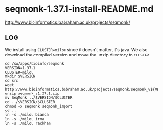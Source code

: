 seqmonk-1.37.1-install-README.md
================================

<http://www.bioinformatics.babraham.ac.uk/projects/seqmonk/>

LOG
---

We install using `CLUSTER=milou` since it doesn't matter, it's java.  We also download the compiled version and move the unzip directory to `CLUSTER`.

    cd /sw/apps/bioinfo/seqmonk
    VERSION=1.37.1
    CLUSTER=milou
    mkdir $VERSION
    cd src
    wget http://www.bioinformatics.babraham.ac.uk/projects/seqmonk/seqmonk_v${VERSION}.zip
    unzip seqmonk_v1.37.1.zip 
    mv SeqMonk ../$VERSION/$CLUSTER
    cd ../$VERSION/$CLUSTER
    chmod +x seqmonk seqmonk_import
    cd ..
    ln -s ./milou bianca
    ln -s ./milou irma
    ln -s ./milou rackham
